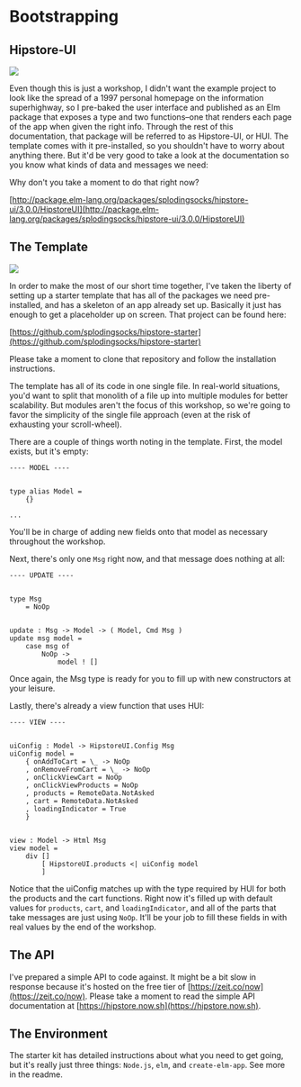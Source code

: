 # Bootstrapping

## Hipstore-UI

![](https://thumbs.gfycat.com/SlushyMixedArizonaalligatorlizard-size_restricted.gif)

Even though this is just a workshop, I didn't want the example project to look like the spread of a 1997 personal homepage on the information superhighway, so I pre-baked the user interface and published as an Elm package that exposes a type and two functions–one that renders each page of the app when given the right info. Through the rest of this documentation, that package will be referred to as Hipstore-UI, or HUI. The template comes with it pre-installed, so you shouldn't have to worry about anything there. But it'd be very good to take a look at the documentation so you know what kinds of data and messages we need:

Why don't you take a moment to do that right now?

[http://package.elm-lang.org/packages/splodingsocks/hipstore-ui/3.0.0/HipstoreUI](http://package.elm-lang.org/packages/splodingsocks/hipstore-ui/3.0.0/HipstoreUI)

## The Template

![](https://media0.giphy.com/media/Qrjc3clJyAQU0/giphy.gif?response_id=5920e3ada1417066159ae980)

In order to make the most of our short time together, I've taken the liberty of setting up a starter template that has all of the packages we need pre-installed, and has a skeleton of an app already set up. Basically it just has enough to get a placeholder up on screen. That project can be found here:

[https://github.com/splodingsocks/hipstore-starter](https://github.com/splodingsocks/hipstore-starter)

Please take a moment to clone that repository and follow the installation instructions.

The template has all of its code in one single file. In real-world situations, you'd want to split that monolith of a file up into multiple modules for better scalability. But modules aren't the focus of this workshop, so we're going to favor the simplicity of the single file approach \(even at the risk of exhausting your scroll-wheel\).

There are a couple of things worth noting in the template. First, the model exists, but it's empty:

```
---- MODEL ----


type alias Model =
    {}

...
```

You'll be in charge of adding new fields onto that model as necessary throughout the workshop.

Next, there's only one `Msg` right now, and that message does nothing at all:

```
---- UPDATE ----


type Msg
    = NoOp


update : Msg -> Model -> ( Model, Cmd Msg )
update msg model =
    case msg of
        NoOp ->
            model ! []
```

Once again, the Msg type is ready for you to fill up with new constructors at your leisure.

Lastly, there's already a view function that uses HUI:

```
---- VIEW ----


uiConfig : Model -> HipstoreUI.Config Msg
uiConfig model =
    { onAddToCart = \_ -> NoOp
    , onRemoveFromCart = \_ -> NoOp
    , onClickViewCart = NoOp
    , onClickViewProducts = NoOp
    , products = RemoteData.NotAsked
    , cart = RemoteData.NotAsked
    , loadingIndicator = True
    }


view : Model -> Html Msg
view model =
    div []
        [ HipstoreUI.products <| uiConfig model
        ]
```

Notice that the uiConfig matches up with the type required by HUI for both the products and the cart functions. Right now it's filled up with default values for `products`, `cart`, and `loadingIndicator`, and all of the parts that take messages are just using `NoOp`. It'll be your job to fill these fields in with real values by the end of the workshop.

## The API

I've prepared a simple API to code against. It might be a bit slow in response because it's hosted on the free tier of [https://zeit.co/now](https://zeit.co/now). Please take a moment to read the simple API documentation at [https://hipstore.now.sh](https://hipstore.now.sh).

## The Environment

The starter kit has detailed instructions about what you need to get going, but it's really just three things: `Node.js`, `elm`, and `create-elm-app`. See more in the readme.

